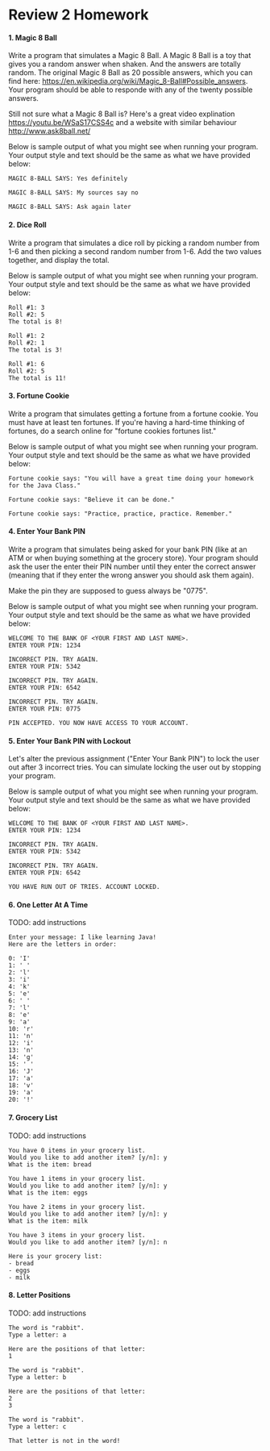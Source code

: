 # Review 2 Homework

<style>
@media print {
  pre {
    border: 1px solid gray;
    page-break-inside: avoid;
  }
}

.break {
  page-break-after: always;
}
</style>

#### 1. Magic 8 Ball

Write a program that simulates a Magic 8 Ball. A Magic 8 Ball is a toy that
gives you a random answer when shaken. And the answers are totally random. The
original Magic 8 Ball as 20 possible answers, which you can find here:
https://en.wikipedia.org/wiki/Magic_8-Ball#Possible_answers. Your program
should be able to responde with any of the twenty possible answers.

Still not sure what a Magic 8 Ball is? Here's a great video explination
https://youtu.be/WSaS17CSS4c and a website with similar behaviour
http://www.ask8ball.net/

Below is sample output of what you might see when running your program. Your
output style and text should be the same as what we have provided below:

```text
MAGIC 8-BALL SAYS: Yes definitely
```

```text
MAGIC 8-BALL SAYS: My sources say no
```

```text
MAGIC 8-BALL SAYS: Ask again later
```


#### 2. Dice Roll

Write a program that simulates a dice roll by picking a random number from 1-6
and then picking a second random number from 1-6. Add the two values together,
and display the total.

Below is sample output of what you might see when running your program. Your
output style and text should be the same as what we have provided below:

```text
Roll #1: 3
Roll #2: 5
The total is 8!
```

```text
Roll #1: 2
Roll #2: 1
The total is 3!
```

```text
Roll #1: 6
Roll #2: 5
The total is 11!
```


#### 3. Fortune Cookie

Write a program that simulates getting a fortune from a fortune cookie. You
must have at least ten fortunes. If you're having a hard-time thinking of
fortunes, do a search online for "fortune cookies fortunes list."

Below is sample output of what you might see when running your program. Your
output style and text should be the same as what we have provided below:

```text
Fortune cookie says: "You will have a great time doing your homework for the Java Class."
```

```text
Fortune cookie says: "Believe it can be done."
```

```text
Fortune cookie says: "Practice, practice, practice. Remember."
```


#### 4. Enter Your Bank PIN

Write a program that simulates being asked for your bank PIN (like at an ATM or
when buying something at the grocery store). Your program should ask the user
the enter their PIN number until they enter the correct answer (meaning that if
they enter the wrong answer you should ask them again).

Make the pin they are supposed to guess always be "0775".

Below is sample output of what you might see when running your program. Your
output style and text should be the same as what we have provided below:

```text
WELCOME TO THE BANK OF <YOUR FIRST AND LAST NAME>.
ENTER YOUR PIN: 1234

INCORRECT PIN. TRY AGAIN.
ENTER YOUR PIN: 5342

INCORRECT PIN. TRY AGAIN.
ENTER YOUR PIN: 6542

INCORRECT PIN. TRY AGAIN.
ENTER YOUR PIN: 0775

PIN ACCEPTED. YOU NOW HAVE ACCESS TO YOUR ACCOUNT.
```


#### 5. Enter Your Bank PIN with Lockout

Let's alter the previous assignment ("Enter Your Bank PIN") to lock the user
out after 3 incorrect tries. You can simulate locking the user out by stopping
your program.

Below is sample output of what you might see when running your program. Your
output style and text should be the same as what we have provided below:

```text
WELCOME TO THE BANK OF <YOUR FIRST AND LAST NAME>.
ENTER YOUR PIN: 1234

INCORRECT PIN. TRY AGAIN.
ENTER YOUR PIN: 5342

INCORRECT PIN. TRY AGAIN.
ENTER YOUR PIN: 6542

YOU HAVE RUN OUT OF TRIES. ACCOUNT LOCKED.
```


#### 6. One Letter At A Time

TODO: add instructions

```text
Enter your message: I like learning Java!
Here are the letters in order:

0: 'I'
1: ' '
2: 'l'
3: 'i'
4: 'k'
5: 'e'
6: ' '
7: 'l'
8: 'e'
9: 'a'
10: 'r'
11: 'n'
12: 'i'
13: 'n'
14: 'g'
15: ' '
16: 'J'
17: 'a'
18: 'v'
19: 'a'
20: '!'
```


#### 7. Grocery List

TODO: add instructions

```text
You have 0 items in your grocery list.
Would you like to add another item? [y/n]: y
What is the item: bread

You have 1 items in your grocery list.
Would you like to add another item? [y/n]: y
What is the item: eggs

You have 2 items in your grocery list.
Would you like to add another item? [y/n]: y
What is the item: milk

You have 3 items in your grocery list.
Would you like to add another item? [y/n]: n

Here is your grocery list:
- bread
- eggs
- milk
```


#### 8. Letter Positions

TODO: add instructions

```text
The word is "rabbit".
Type a letter: a

Here are the positions of that letter:
1
```

```text
The word is "rabbit".
Type a letter: b

Here are the positions of that letter:
2
3
```

```text
The word is "rabbit".
Type a letter: c

That letter is not in the word!
```
